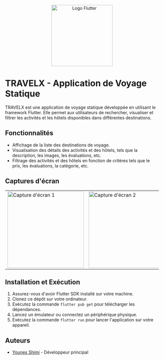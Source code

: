 <p align="center">
  <img src="https://i.imgur.com/d6dGdV3.png" alt="Logo Flutter" width="200px">
</p>

# TRAVELX - Application de Voyage Statique

TRAVELX est une application de voyage statique développée en utilisant le framework Flutter. Elle permet aux utilisateurs de rechercher, visualiser et filtrer les activités et les hôtels disponibles dans différentes destinations.

## Fonctionnalités

- Affichage de la liste des destinations de voyage.
- Visualisation des détails des activités et des hôtels, tels que la description, les images, les évaluations, etc.
- Filtrage des activités et des hôtels en fonction de critères tels que le prix, les évaluations, la catégorie, etc.

## Captures d'écran

<table>
  <tr>
    <td><img src="https://i.imgur.com/ZJAboZz.jpg" alt="Capture d'écran 1" width="250px"></td>
    <td><img src="https://i.imgur.com/92q6oWG.jpg" alt="Capture d'écran 2" width="250px"></td>
    <td><img src="https://i.imgur.com/sATfzYt.jpg" alt="Capture d'écran 3" width="250px"></td>
  </tr>
</table>

## Installation et Exécution

1. Assurez-vous d'avoir Flutter SDK installé sur votre machine.
2. Clonez ce dépôt sur votre ordinateur.
3. Exécutez la commande `flutter pub get` pour télécharger les dépendances.
4. Lancez un émulateur ou connectez un périphérique physique.
5. Exécutez la commande `flutter run` pour lancer l'application sur votre appareil.

## Auteurs

- [Younes Shimi](https://github.com/youneshimi) - Développeur principal
